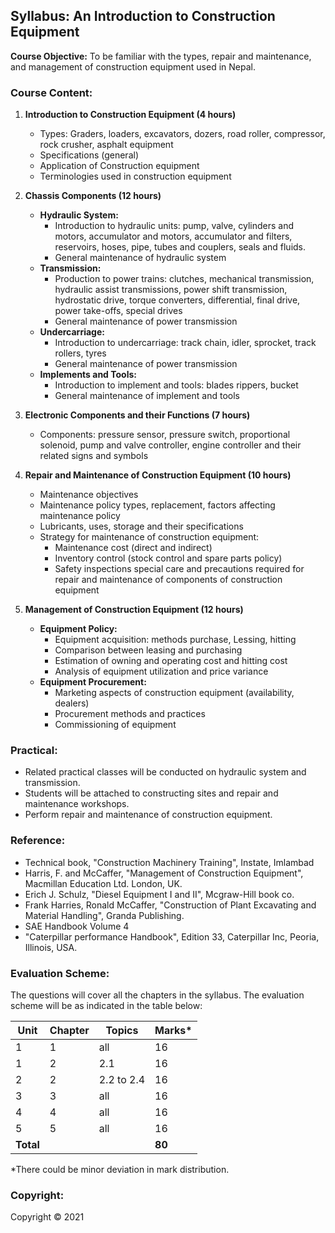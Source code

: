 ## Syllabus: An Introduction to Construction Equipment

**Course Objective:** To be familiar with the types, repair and maintenance, and management of construction equipment used in Nepal.

### Course Content:

1. **Introduction to Construction Equipment (4 hours)**
    * Types: Graders, loaders, excavators, dozers, road roller, compressor, rock crusher, asphalt equipment
    * Specifications (general)
    * Application of Construction equipment
    * Terminologies used in construction equipment

2. **Chassis Components (12 hours)**
    * **Hydraulic System:**
        * Introduction to hydraulic units: pump, valve, cylinders and motors, accumulator and motors, accumulator and filters, reservoirs, hoses, pipe, tubes and couplers, seals and fluids.
        * General maintenance of hydraulic system
    * **Transmission:**
        * Production to power trains: clutches, mechanical transmission, hydraulic assist transmissions, power shift transmission, hydrostatic drive, torque converters, differential, final drive, power take-offs, special drives
        * General maintenance of power transmission
    * **Undercarriage:**
        * Introduction to undercarriage: track chain, idler, sprocket, track rollers, tyres
        * General maintenance of power transmission
    * **Implements and Tools:**
        * Introduction to implement and tools: blades rippers, bucket
        * General maintenance of implement and tools

3. **Electronic Components and their Functions (7 hours)**
    * Components: pressure sensor, pressure switch, proportional solenoid, pump and valve controller, engine controller and their related signs and symbols

4. **Repair and Maintenance of Construction Equipment (10 hours)**
    * Maintenance objectives
    * Maintenance policy types, replacement, factors affecting maintenance policy
    * Lubricants, uses, storage and their specifications
    * Strategy for maintenance of construction equipment:
        * Maintenance cost (direct and indirect)
        * Inventory control (stock control and spare parts policy)
        * Safety inspections special care and precautions required for repair and maintenance of components of construction equipment

5. **Management of Construction Equipment (12 hours)**
    * **Equipment Policy:**
        * Equipment acquisition: methods purchase, Lessing, hitting
        * Comparison between leasing and purchasing
        * Estimation of owning and operating cost and hitting cost
        * Analysis of equipment utilization and price variance
    * **Equipment Procurement:**
        * Marketing aspects of construction equipment (availability, dealers)
        * Procurement methods and practices
        * Commissioning of equipment

### Practical:

* Related practical classes will be conducted on hydraulic system and transmission.
* Students will be attached to constructing sites and repair and maintenance workshops.
* Perform repair and maintenance of construction equipment.

### Reference:

* Technical book, "Construction Machinery Training", Instate, Imlambad
* Harris, F. and McCaffer, "Management of Construction Equipment", Macmillan Education Ltd. London, UK.
* Erich J. Schulz, "Diesel Equipment I and II", Mcgraw-Hill book co.
* Frank Harries, Ronald McCaffer, "Construction of Plant Excavating and Material Handling", Granda Publishing.
* SAE Handbook Volume 4
* "Caterpillar performance Handbook", Edition 33, Caterpillar Inc, Peoria, Illinois, USA.

### Evaluation Scheme:

The questions will cover all the chapters in the syllabus. The evaluation scheme will be as indicated in the table below:

| Unit | Chapter | Topics | Marks* |
|---|---|---|---|
| 1 | 1 | all | 16 |
| 1 | 2 | 2.1 | 16 |
| 2 | 2 | 2.2 to 2.4 | 16 |
| 3 | 3 | all | 16 |
| 4 | 4 | all | 16 |
| 5 | 5 | all | 16 |
| **Total** | | | **80** |

\*There could be minor deviation in mark distribution.

### Copyright:

Copyright &copy; 2021
